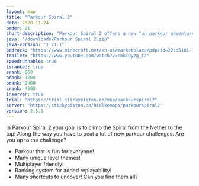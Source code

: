 ```yaml
---
layout: map
title: "Parkour Spiral 2"
date: 2020-11-24
order: 21
short-description: "Parkour Spiral 2 offers a new fun parkour adventure! Start in the Nether and climb to the top!"
java: "/downloads/Parkour Spiral 2.zip"
java-version: "1.21.1"
bedrock: "https://www.minecraft.net/en-us/marketplace/pdp?id=22cd5101-1567-47ee-ab4d-e729b387daa0"
trailer: "https://www.youtube.com/watch?v=c8kIQyzg_fo"
speedrunnable: true
isranked: true
srank: 660
arank: 1200
brank: 2400
crank: 4800
inserver: true
trial: "https://trial.stickypiston.co/map/parkourspiral2"
server: "https://stickypiston.co/hielkemaps/parkourspiral2"
version: 2.5.1
---
```


In Parkour Spiral 2 your goal is to climb the Spiral from the Nether to the top!
Along the way you have to beat a lot of new parkour challenges.
Are you up to the challenge?

- Parkour that is fun for everyone!
- Many unique level themes!
- Multiplayer friendly!
- Ranking system for added replayability!
- Many shortcuts to uncover! Can you find them all?
